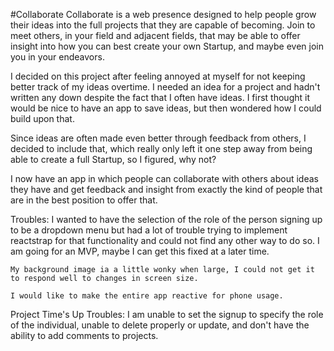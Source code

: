 #Collaborate
Collaborate is a web presence designed to help people grow their ideas into the full projects that they are capable of becoming. Join to meet others, in your field and adjacent fields, that may be able to offer insight into how you can best create your own Startup, and maybe even join you in your endeavors.

I decided on this project after feeling annoyed 
at myself for not keeping better track of my ideas overtime. I needed an idea for a project and hadn't written any down despite the fact that I often have ideas. I first thought it would be nice to have an app to save ideas, but then wondered how I could build upon that. 

Since ideas are often made even better through feedback from others, I decided to include that, which really only left it one step away from being able to create a full Startup, so I figured, why not?

I now have an app in which people can collaborate with others about ideas they have and get feedback and insight from exactly the kind of people that are in the best position to offer that.


Troubles:
	I wanted to have the selection of the role of the person signing up to be a dropdown menu but had a lot of trouble trying to implement reactstrap for that functionality and could not find any other way to do so. I am going for an MVP, maybe I can get this fixed at a later time.

	My background image ia a little wonky when large, I could not get it to respond well to changes in screen size.

	I would like to make the entire app reactive for phone usage.

Project Time's Up Troubles:
	I am unable to set the signup to specify the role of the individual, unable to delete properly or update, and don't have the ability to add comments to projects. 
